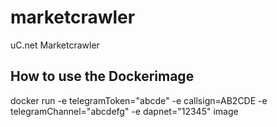 # marketcrawler
uC.net Marketcrawler

## How to use the Dockerimage

docker run -e telegramToken="abcde" -e callsign=AB2CDE -e telegramChannel="abcdefg" -e dapnet="12345" image 
